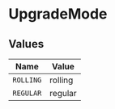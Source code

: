 # UpgradeMode


## Values

| Name      | Value     |
| --------- | --------- |
| `ROLLING` | rolling   |
| `REGULAR` | regular   |